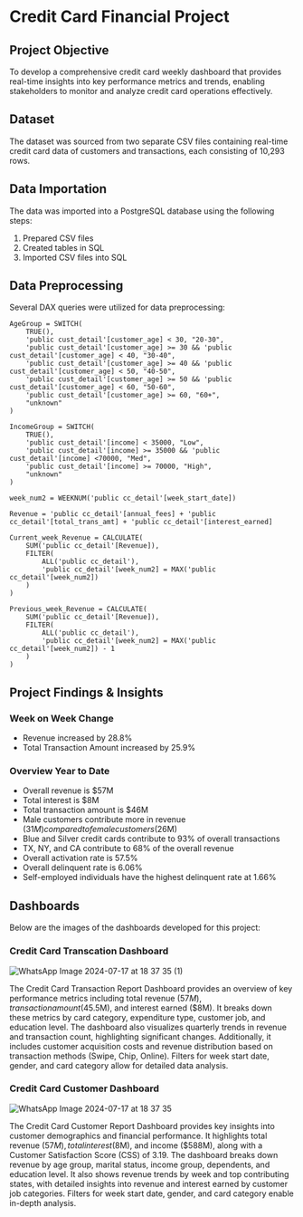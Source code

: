 # Credit Card Financial Project

## Project Objective

To develop a comprehensive credit card weekly dashboard that provides real-time insights into key performance metrics and trends, enabling stakeholders to monitor and analyze credit card operations effectively.

## Dataset

The dataset was sourced from two separate CSV files containing real-time credit card data of customers and transactions, each consisting of 10,293 rows.

## Data Importation

The data was imported into a PostgreSQL database using the following steps:

1. Prepared CSV files
2. Created tables in SQL
3. Imported CSV files into SQL

## Data Preprocessing

Several DAX queries were utilized for data preprocessing:

```DAX
AgeGroup = SWITCH(
    TRUE(),
    'public cust_detail'[customer_age] < 30, "20-30",
    'public cust_detail'[customer_age] >= 30 && 'public cust_detail'[customer_age] < 40, "30-40",
    'public cust_detail'[customer_age] >= 40 && 'public cust_detail'[customer_age] < 50, "40-50",
    'public cust_detail'[customer_age] >= 50 && 'public cust_detail'[customer_age] < 60, "50-60",
    'public cust_detail'[customer_age] >= 60, "60+",
    "unknown"
)

IncomeGroup = SWITCH(
    TRUE(),
    'public cust_detail'[income] < 35000, "Low",
    'public cust_detail'[income] >= 35000 && 'public cust_detail'[income] <70000, "Med",
    'public cust_detail'[income] >= 70000, "High",
    "unknown"
)

week_num2 = WEEKNUM('public cc_detail'[week_start_date])

Revenue = 'public cc_detail'[annual_fees] + 'public cc_detail'[total_trans_amt] + 'public cc_detail'[interest_earned]

Current_week_Revenue = CALCULATE(
    SUM('public cc_detail'[Revenue]),
    FILTER(
        ALL('public cc_detail'),
        'public cc_detail'[week_num2] = MAX('public cc_detail'[week_num2])
    )
)

Previous_week_Revenue = CALCULATE(
    SUM('public cc_detail'[Revenue]),
    FILTER(
        ALL('public cc_detail'),
        'public cc_detail'[week_num2] = MAX('public cc_detail'[week_num2]) - 1
    )
)
```

## Project Findings & Insights

### Week on Week Change

- Revenue increased by 28.8%
- Total Transaction Amount increased by 25.9%

### Overview Year to Date

- Overall revenue is $57M
- Total interest is $8M
- Total transaction amount is $46M
- Male customers contribute more in revenue ($31M) compared to female customers ($26M)
- Blue and Silver credit cards contribute to 93% of overall transactions
- TX, NY, and CA contribute to 68% of the overall revenue
- Overall activation rate is 57.5%
- Overall delinquent rate is 6.06%
- Self-employed individuals have the highest delinquent rate at 1.66%

## Dashboards

Below are the images of the dashboards developed for this project:

### Credit Card Transcation Dashboard
![WhatsApp Image 2024-07-17 at 18 37 35 (1)](https://github.com/user-attachments/assets/f461d0df-cca7-4a38-a5a2-b32967f6c77e)

The Credit Card Transaction Report Dashboard provides an overview of key performance metrics including total revenue ($57M), transaction amount ($45.5M), and interest earned ($8M). It breaks down these metrics by card category, expenditure type, customer job, and education level. The dashboard also visualizes quarterly trends in revenue and transaction count, highlighting significant changes. Additionally, it includes customer acquisition costs and revenue distribution based on transaction methods (Swipe, Chip, Online). Filters for week start date, gender, and card category allow for detailed data analysis.

### Credit Card Customer Dashboard
![WhatsApp Image 2024-07-17 at 18 37 35](https://github.com/user-attachments/assets/e6c36d2c-0691-4fda-8bee-bdd890c2fe3f)

The Credit Card Customer Report Dashboard provides key insights into customer demographics and financial performance. It highlights total revenue ($57M), total interest ($8M), and income ($588M), along with a Customer Satisfaction Score (CSS) of 3.19. The dashboard breaks down revenue by age group, marital status, income group, dependents, and education level. It also shows revenue trends by week and top contributing states, with detailed insights into revenue and interest earned by customer job categories. Filters for week start date, gender, and card category enable in-depth analysis.
